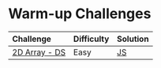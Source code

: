 # Warm-up Challenges

| Challenge                                                               | Difficulty | Solution                     |
| :---------------------------------------------------------------------- | :--------- | :--------------------------- |
| [2D Array - DS](https://www.hackerrank.com/challenges/2d-array/problem) | Easy       | [JS](./2d-array-ds/index.js) |
